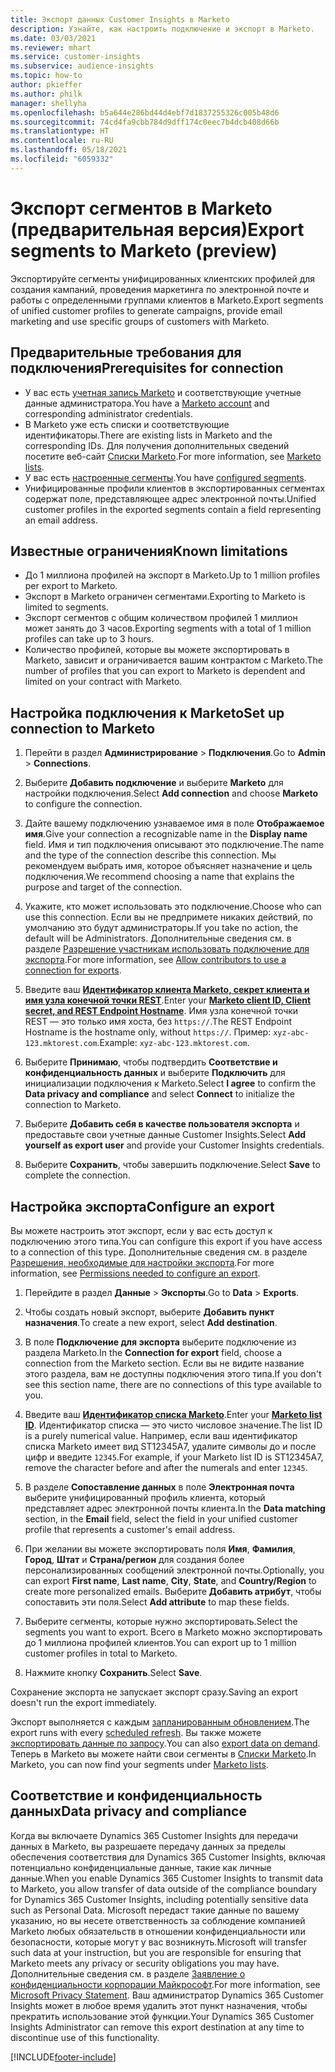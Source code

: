 ```yaml
---
title: Экспорт данных Customer Insights в Marketo
description: Узнайте, как настроить подключение и экспорт в Marketo.
ms.date: 03/03/2021
ms.reviewer: mhart
ms.service: customer-insights
ms.subservice: audience-insights
ms.topic: how-to
author: pkieffer
ms.author: philk
manager: shellyha
ms.openlocfilehash: b5a644e286bd44d4ebf7d1837255326c005b48d6
ms.sourcegitcommit: 74cd4fa9cbb784d9dff174c0eec7b4dcb408d66b
ms.translationtype: HT
ms.contentlocale: ru-RU
ms.lasthandoff: 05/18/2021
ms.locfileid: "6059332"
---
```

# <a name="export-segments-to-marketo-preview"></a><span data-ttu-id="d2451-103">Экспорт сегментов в Marketo (предварительная версия)</span><span class="sxs-lookup"><span data-stu-id="d2451-103">Export segments to Marketo (preview)</span></span>

<span data-ttu-id="d2451-104">Экспортируйте сегменты унифицированных клиентских профилей для создания кампаний, проведения маркетинга по электронной почте и работы с определенными группами клиентов в Marketo.</span><span class="sxs-lookup"><span data-stu-id="d2451-104">Export segments of unified customer profiles to generate campaigns, provide email marketing and use specific groups of customers with Marketo.</span></span>

## <a name="prerequisites-for-connection"></a><span data-ttu-id="d2451-105">Предварительные требования для подключения</span><span class="sxs-lookup"><span data-stu-id="d2451-105">Prerequisites for connection</span></span>

-   <span data-ttu-id="d2451-106">У вас есть [учетная запись Marketo](https://login.marketo.com/) и соответствующие учетные данные администратора.</span><span class="sxs-lookup"><span data-stu-id="d2451-106">You have a [Marketo account](https://login.marketo.com/) and corresponding administrator credentials.</span></span>
-   <span data-ttu-id="d2451-107">В Marketo уже есть списки и соответствующие идентификаторы.</span><span class="sxs-lookup"><span data-stu-id="d2451-107">There are existing lists in Marketo and the corresponding IDs.</span></span> <span data-ttu-id="d2451-108">Для получения дополнительных сведений посетите веб-сайт [Списки Marketo](https://docs.marketo.com/display/public/DOCS/Understanding+Static+Lists).</span><span class="sxs-lookup"><span data-stu-id="d2451-108">For more information, see [Marketo lists](https://docs.marketo.com/display/public/DOCS/Understanding+Static+Lists).</span></span>
-   <span data-ttu-id="d2451-109">У вас есть [настроенные сегменты](segments.md).</span><span class="sxs-lookup"><span data-stu-id="d2451-109">You have [configured segments](segments.md).</span></span>
-   <span data-ttu-id="d2451-110">Унифицированные профили клиентов в экспортированных сегментах содержат поле, представляющее адрес электронной почты.</span><span class="sxs-lookup"><span data-stu-id="d2451-110">Unified customer profiles in the exported segments contain a field representing an email address.</span></span>

## <a name="known-limitations"></a><span data-ttu-id="d2451-111">Известные ограничения</span><span class="sxs-lookup"><span data-stu-id="d2451-111">Known limitations</span></span>

- <span data-ttu-id="d2451-112">До 1 миллиона профилей на экспорт в Marketo.</span><span class="sxs-lookup"><span data-stu-id="d2451-112">Up to 1 million profiles per export to Marketo.</span></span>
- <span data-ttu-id="d2451-113">Экспорт в Marketo ограничен сегментами.</span><span class="sxs-lookup"><span data-stu-id="d2451-113">Exporting to Marketo is limited to segments.</span></span>
- <span data-ttu-id="d2451-114">Экспорт сегментов с общим количеством профилей 1 миллион может занять до 3 часов.</span><span class="sxs-lookup"><span data-stu-id="d2451-114">Exporting segments with a total of 1 million profiles can take up to 3 hours.</span></span> 
- <span data-ttu-id="d2451-115">Количество профилей, которые вы можете экспортировать в Marketo, зависит и ограничивается вашим контрактом с Marketo.</span><span class="sxs-lookup"><span data-stu-id="d2451-115">The number of profiles that you can export to Marketo is dependent and limited on your contract with Marketo.</span></span>

## <a name="set-up-connection-to-marketo"></a><span data-ttu-id="d2451-116">Настройка подключения к Marketo</span><span class="sxs-lookup"><span data-stu-id="d2451-116">Set up connection to Marketo</span></span>

1. <span data-ttu-id="d2451-117">Перейти в раздел **Администрирование** > **Подключения**.</span><span class="sxs-lookup"><span data-stu-id="d2451-117">Go to **Admin** > **Connections**.</span></span>

1. <span data-ttu-id="d2451-118">Выберите **Добавить подключение** и выберите **Marketo** для настройки подключения.</span><span class="sxs-lookup"><span data-stu-id="d2451-118">Select **Add connection** and choose **Marketo** to configure the connection.</span></span>

1. <span data-ttu-id="d2451-119">Дайте вашему подключению узнаваемое имя в поле **Отображаемое имя**.</span><span class="sxs-lookup"><span data-stu-id="d2451-119">Give your connection a recognizable name in the **Display name** field.</span></span> <span data-ttu-id="d2451-120">Имя и тип подключения описывают это подключение.</span><span class="sxs-lookup"><span data-stu-id="d2451-120">The name and the type of the connection describe this connection.</span></span> <span data-ttu-id="d2451-121">Мы рекомендуем выбрать имя, которое объясняет назначение и цель подключения.</span><span class="sxs-lookup"><span data-stu-id="d2451-121">We recommend choosing a name that explains the purpose and target of the connection.</span></span>

1. <span data-ttu-id="d2451-122">Укажите, кто может использовать это подключение.</span><span class="sxs-lookup"><span data-stu-id="d2451-122">Choose who can use this connection.</span></span> <span data-ttu-id="d2451-123">Если вы не предпримете никаких действий, по умолчанию это будут администраторы.</span><span class="sxs-lookup"><span data-stu-id="d2451-123">If you take no action, the default will be Administrators.</span></span> <span data-ttu-id="d2451-124">Дополнительные сведения см. в разделе [Разрешение участникам использовать подключение для экспорта](connections.md#allow-contributors-to-use-a-connection-for-exports).</span><span class="sxs-lookup"><span data-stu-id="d2451-124">For more information, see [Allow contributors to use a connection for exports](connections.md#allow-contributors-to-use-a-connection-for-exports).</span></span>

1. <span data-ttu-id="d2451-125">Введите ваш **[Идентификатор клиента Marketo, секрет клиента и имя узла конечной точки REST](https://developers.marketo.com/rest-api/authentication/)**.</span><span class="sxs-lookup"><span data-stu-id="d2451-125">Enter your **[Marketo client ID, Client secret, and REST Endpoint Hostname](https://developers.marketo.com/rest-api/authentication/)**.</span></span> <span data-ttu-id="d2451-126">Имя узла конечной точки REST — это только имя хоста, без `https://`.</span><span class="sxs-lookup"><span data-stu-id="d2451-126">The REST Endpoint Hostname is the hostname only, without `https://`.</span></span> <span data-ttu-id="d2451-127">Пример: `xyz-abc-123.mktorest.com`.</span><span class="sxs-lookup"><span data-stu-id="d2451-127">Example: `xyz-abc-123.mktorest.com`.</span></span> 

1. <span data-ttu-id="d2451-128">Выберите **Принимаю**, чтобы подтвердить **Соответствие и конфиденциальность данных** и выберите **Подключить** для инициализации подключения к Marketo.</span><span class="sxs-lookup"><span data-stu-id="d2451-128">Select **I agree** to confirm the **Data privacy and compliance** and select **Connect** to initialize the connection to Marketo.</span></span>

1. <span data-ttu-id="d2451-129">Выберите **Добавить себя в качестве пользователя экспорта** и предоставьте свои учетные данные Customer Insights.</span><span class="sxs-lookup"><span data-stu-id="d2451-129">Select **Add yourself as export user** and provide your Customer Insights credentials.</span></span>

1. <span data-ttu-id="d2451-130">Выберите **Сохранить**, чтобы завершить подключение.</span><span class="sxs-lookup"><span data-stu-id="d2451-130">Select **Save** to complete the connection.</span></span>

## <a name="configure-an-export"></a><span data-ttu-id="d2451-131">Настройка экспорта</span><span class="sxs-lookup"><span data-stu-id="d2451-131">Configure an export</span></span>

<span data-ttu-id="d2451-132">Вы можете настроить этот экспорт, если у вас есть доступ к подключению этого типа.</span><span class="sxs-lookup"><span data-stu-id="d2451-132">You can configure this export if you have access to a connection of this type.</span></span> <span data-ttu-id="d2451-133">Дополнительные сведения см. в разделе [Разрешения, необходимые для настройки экспорта](export-destinations.md#set-up-a-new-export).</span><span class="sxs-lookup"><span data-stu-id="d2451-133">For more information, see [Permissions needed to configure an export](export-destinations.md#set-up-a-new-export).</span></span>

1. <span data-ttu-id="d2451-134">Перейдите в раздел **Данные** > **Экспорты**.</span><span class="sxs-lookup"><span data-stu-id="d2451-134">Go to **Data** > **Exports**.</span></span>

1. <span data-ttu-id="d2451-135">Чтобы создать новый экспорт, выберите **Добавить пункт назначения**.</span><span class="sxs-lookup"><span data-stu-id="d2451-135">To create a new export, select **Add destination**.</span></span>

1. <span data-ttu-id="d2451-136">В поле **Подключение для экспорта** выберите подключение из раздела Marketo.</span><span class="sxs-lookup"><span data-stu-id="d2451-136">In the **Connection for export** field, choose a connection from the Marketo section.</span></span> <span data-ttu-id="d2451-137">Если вы не видите название этого раздела, вам не доступны подключения этого типа.</span><span class="sxs-lookup"><span data-stu-id="d2451-137">If you don't see this section name, there are no connections of this type available to you.</span></span>

1. <span data-ttu-id="d2451-138">Введите ваш **[Идентификатор списка Marketo](https://docs.marketo.com/display/public/DOCS/Understanding+Static+Lists)**.</span><span class="sxs-lookup"><span data-stu-id="d2451-138">Enter your **[Marketo list ID](https://docs.marketo.com/display/public/DOCS/Understanding+Static+Lists)**.</span></span> <span data-ttu-id="d2451-139">Идентификатор списка — это чисто числовое значение.</span><span class="sxs-lookup"><span data-stu-id="d2451-139">The list ID is a purely numerical value.</span></span> <span data-ttu-id="d2451-140">Например, если ваш идентификатор списка Marketo имеет вид ST12345A7, удалите символы до и после цифр и введите `12345`.</span><span class="sxs-lookup"><span data-stu-id="d2451-140">For example, if your Marketo list ID is ST12345A7, remove the character before and after the numerals and enter `12345`.</span></span> 

1. <span data-ttu-id="d2451-141">В разделе **Сопоставление данных** в поле **Электронная почта** выберите унифицированный профиль клиента, который представляет адрес электронной почты клиента.</span><span class="sxs-lookup"><span data-stu-id="d2451-141">In the **Data matching** section, in the **Email** field, select the field in your unified customer profile that represents a customer's email address.</span></span> 

1. <span data-ttu-id="d2451-142">При желании вы можете экспортировать поля **Имя**, **Фамилия**, **Город**, **Штат** и **Страна/регион** для создания более персонализированных сообщений электронной почты.</span><span class="sxs-lookup"><span data-stu-id="d2451-142">Optionally, you can export **First name**, **Last name**, **City**, **State**, and **Country/Region**  to create more personalized emails.</span></span> <span data-ttu-id="d2451-143">Выберите **Добавить атрибут**, чтобы сопоставить эти поля.</span><span class="sxs-lookup"><span data-stu-id="d2451-143">Select **Add attribute** to map these fields.</span></span>

1. <span data-ttu-id="d2451-144">Выберите сегменты, которые нужно экспортировать.</span><span class="sxs-lookup"><span data-stu-id="d2451-144">Select the segments you want to export.</span></span> <span data-ttu-id="d2451-145">Всего в Marketo можно экспортировать до 1 миллиона профилей клиентов.</span><span class="sxs-lookup"><span data-stu-id="d2451-145">You can export up to 1 million customer profiles in total to Marketo.</span></span>

1. <span data-ttu-id="d2451-146">Нажмите кнопку **Сохранить**.</span><span class="sxs-lookup"><span data-stu-id="d2451-146">Select **Save**.</span></span>

<span data-ttu-id="d2451-147">Сохранение экспорта не запускает экспорт сразу.</span><span class="sxs-lookup"><span data-stu-id="d2451-147">Saving an export doesn't run the export immediately.</span></span>

<span data-ttu-id="d2451-148">Экспорт выполняется с каждым [запланированным обновлением](system.md#schedule-tab).</span><span class="sxs-lookup"><span data-stu-id="d2451-148">The export runs with every [scheduled refresh](system.md#schedule-tab).</span></span> <span data-ttu-id="d2451-149">Вы также можете [экспортировать данные по запросу](export-destinations.md#run-exports-on-demand).</span><span class="sxs-lookup"><span data-stu-id="d2451-149">You can also [export data on demand](export-destinations.md#run-exports-on-demand).</span></span> <span data-ttu-id="d2451-150">Теперь в Marketo вы можете найти свои сегменты в [Списки Marketo](https://docs.marketo.com/display/public/DOCS/Understanding+Static+Lists).</span><span class="sxs-lookup"><span data-stu-id="d2451-150">In Marketo, you can now find your segments under [Marketo lists](https://docs.marketo.com/display/public/DOCS/Understanding+Static+Lists).</span></span>


## <a name="data-privacy-and-compliance"></a><span data-ttu-id="d2451-151">Соответствие и конфиденциальность данных</span><span class="sxs-lookup"><span data-stu-id="d2451-151">Data privacy and compliance</span></span>

<span data-ttu-id="d2451-152">Когда вы включаете Dynamics 365 Customer Insights для передачи данных в Marketo, вы разрешаете передачу данных за пределы обеспечения соответствия для Dynamics 365 Customer Insights, включая потенциально конфиденциальные данные, такие как личные данные.</span><span class="sxs-lookup"><span data-stu-id="d2451-152">When you enable Dynamics 365 Customer Insights to transmit data to Marketo, you allow transfer of data outside of the compliance boundary for Dynamics 365 Customer Insights, including potentially sensitive data such as Personal Data.</span></span> <span data-ttu-id="d2451-153">Microsoft передаст такие данные по вашему указанию, но вы несете ответственность за соблюдение компанией Marketo любых обязательств в отношении конфиденциальности или безопасности, которые могут у вас возникнуть.</span><span class="sxs-lookup"><span data-stu-id="d2451-153">Microsoft will transfer such data at your instruction, but you are responsible for ensuring that Marketo meets any privacy or security obligations you may have.</span></span> <span data-ttu-id="d2451-154">Дополнительные сведения см. в разделе [Заявление о конфиденциальности корпорации Майкрософт](https://go.microsoft.com/fwlink/?linkid=396732).</span><span class="sxs-lookup"><span data-stu-id="d2451-154">For more information, see [Microsoft Privacy Statement](https://go.microsoft.com/fwlink/?linkid=396732).</span></span>
<span data-ttu-id="d2451-155">Ваш администратор Dynamics 365 Customer Insights может в любое время удалить этот пункт назначения, чтобы прекратить использование этой функции.</span><span class="sxs-lookup"><span data-stu-id="d2451-155">Your Dynamics 365 Customer Insights Administrator can remove this export destination at any time to discontinue use of this functionality.</span></span>


[!INCLUDE[footer-include](../includes/footer-banner.md)]
